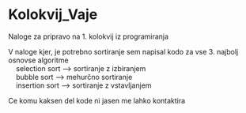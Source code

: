 # Kolokvij_Vaje
Naloge za pripravo na 1. kolokvij iz programiranja

V naloge kjer, je potrebno sortiranje sem napisal kodo za vse 3. najbolj osnovse algoritme
  <br />&nbsp;&nbsp;&nbsp;&nbsp;selection sort --> sortiranje z izbiranjem
  <br />&nbsp;&nbsp;&nbsp;&nbsp;bubble sort --> mehurčno sortiranje
  <br />&nbsp;&nbsp;&nbsp;&nbsp;insertion sort --> sortiranje z vstavljanjem
  
Ce komu kaksen del kode ni jasen me lahko kontaktira
